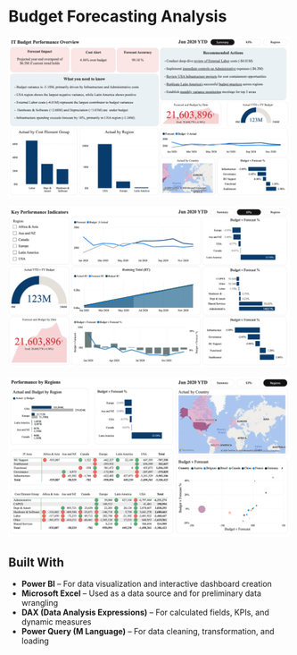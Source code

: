 # Budget Forecasting Analysis

![Page 1 – Portfolio Risk Overview](https://github.com/sanchita-sr/BudgetForecastingAnalysis_PowerBI/blob/main/Page_1.png)

![Page 2 – Customer Demographics](https://github.com/sanchita-sr/BudgetForecastingAnalysis_PowerBI/blob/main/Page_2.png)

![Page 3 – Actionable Insights](https://github.com/sanchita-sr/BudgetForecastingAnalysis_PowerBI/blob/main/Page_3.png)

## Built With

- **Power BI** – For data visualization and interactive dashboard creation
- **Microsoft Excel** – Used as a data source and for preliminary data wrangling
- **DAX (Data Analysis Expressions)** – For calculated fields, KPIs, and dynamic measures
- **Power Query (M Language)** – For data cleaning, transformation, and loading

